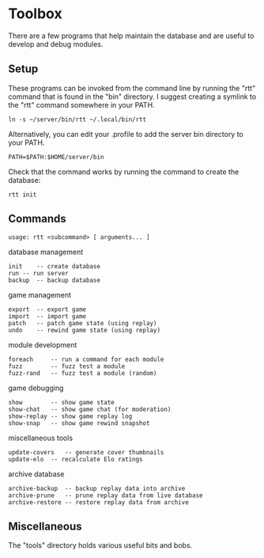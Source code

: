 # Toolbox

There are a few programs that help maintain the database and are useful to
develop and debug modules.

## Setup

These programs can be invoked from the command line by running the "rtt"
command that is found in the "bin" directory.
I suggest creating a symlink to the "rtt" command somewhere in your PATH.

	ln -s ~/server/bin/rtt ~/.local/bin/rtt

Alternatively, you can edit your .profile to add the server bin directory to your PATH.

	PATH=$PATH:$HOME/server/bin

Check that the command works by running the command to create the database:

	rtt init

## Commands

	usage: rtt <subcommand> [ arguments... ]

database management

	init	-- create database
	run	-- run server
	backup	-- backup database

game management

	export	-- export game
	import	-- import game
	patch	-- patch game state (using replay)
	undo	-- rewind game state (using replay)

module development

	foreach		-- run a command for each module
	fuzz		-- fuzz test a module
	fuzz-rand	-- fuzz test a module (random)

game debugging

	show		-- show game state
	show-chat	-- show game chat (for moderation)
	show-replay	-- show game replay log
	show-snap	-- show game rewind snapshot

miscellaneous tools

	update-covers	-- generate cover thumbnails
	update-elo	-- recalculate Elo ratings

archive database

	archive-backup	-- backup replay data into archive
	archive-prune	-- prune replay data from live database
	archive-restore	-- restore replay data from archive

## Miscellaneous

The "tools" directory holds various useful bits and bobs.

